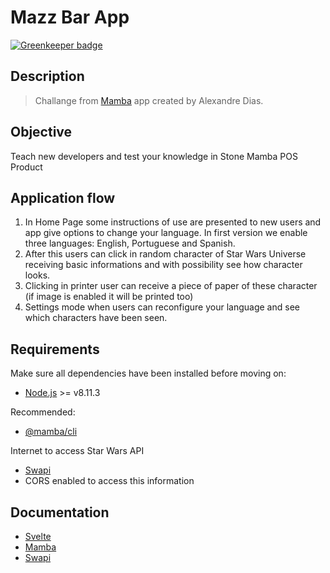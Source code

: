 # Mazz Bar App

[![Greenkeeper badge](https://badges.greenkeeper.io/stone-payments/pos-mamba-app-template.svg)](https://greenkeeper.io/)

## Description

> Challange from [Mamba](https://github.com/stone-payments/pos-mamba) app created by Alexandre Dias.

## Objective

Teach new developers and test your knowledge in Stone Mamba POS Product

## Application flow

1. In Home Page some instructions of use are presented to new users and app give options to change your language. In first version we enable three languages: English, Portuguese and Spanish.
2. After this users can click in random character of Star Wars Universe receiving basic informations and with possibility see how character looks.
3. Clicking in printer user can receive a piece of paper of these character (if image is enabled it will be printed too)
4. Settings mode when users can reconfigure your language and see which characters have been seen.

## Requirements

Make sure all dependencies have been installed before moving on:

- [Node.js](http://nodejs.org/) >= v8.11.3

Recommended:

- [@mamba/cli](https://www.npmjs.com/package/@mamba/cli)

Internet to access Star Wars API

- [Swapi](https://swapi.co/documentation)
- CORS enabled to access this information


## Documentation

- [Svelte](https://svelte.technology/guide)
- [Mamba](https://github.com/stone-payments/pos-mamba)
- [Swapi](https://swapi.co/documentation)
